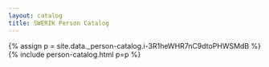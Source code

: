 ```yaml
---
layout: catalog
title: SWERIK Person Catalog
---
```

{% assign p = site.data._person-catalog.i-3R1heWHR7nC9dtoPHWSMdB %}
{% include person-catalog.html p=p %}

